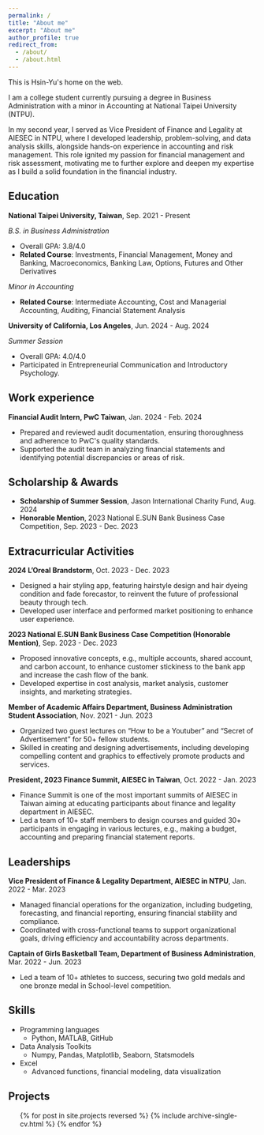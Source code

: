 ```yaml
---
permalink: /
title: "About me"
excerpt: "About me"
author_profile: true
redirect_from: 
  - /about/
  - /about.html
---
```

This is Hsin-Yu's home on the web.

I am a college student currently pursuing a degree in Business Administration with a minor in Accounting at National Taipei University (NTPU).

In my second year, I served as Vice President of Finance and Legality at AIESEC in NTPU, where I developed leadership, problem-solving, and data analysis skills, alongside hands-on experience in accounting and risk management. This role ignited my passion for financial management and risk assessment, motivating me to further explore and deepen my expertise as I build a solid foundation in the financial industry.


<!-- [PDF](/files/CHENCHIA_CV.pdf){: .btn} -->
## Education
**National Taipei University, Taiwan**,  Sep. 2021 - Present

*B.S. in Business Administration*
* Overall GPA: 3.8/4.0
* **Related Course**: Investments, Financial Management, Money and Banking,  Macroeconomics, Banking Law, Options, Futures and Other Derivatives

*Minor in Accounting*
* **Related Course**: Intermediate Accounting, Cost and Managerial Accounting, Auditing, Financial Statement Analysis

**University of California, Los Angeles**, Jun. 2024 - Aug. 2024

*Summer Session*
* Overall GPA: 4.0/4.0
* Participated in Entrepreneurial Communication and Introductory Psychology.

## Work experience
**Financial Audit Intern, PwC Taiwan**, Jan. 2024 - Feb. 2024
* Prepared and reviewed audit documentation, ensuring thoroughness and adherence to PwC's quality standards.
* Supported the audit team in analyzing financial statements and identifying potential discrepancies or areas of risk.

## Scholarship & Awards
* **Scholarship of Summer Session**, Jason International Charity Fund, Aug. 2024
* **Honorable Mention**, 2023 National E.SUN Bank Business Case Competition, Sep. 2023 - Dec. 2023

## Extracurricular Activities
**2024 L’Oreal Brandstorm**, Oct. 2023 - Dec. 2023
* Designed a hair styling app, featuring hairstyle design and hair dyeing condition and fade forecastor, to reinvent the future of professional beauty through tech.
* Developed user interface and performed market positioning to enhance user experience.

**2023 National E.SUN Bank Business Case Competition (Honorable Mention)**, Sep. 2023 - Dec. 2023
* Proposed innovative concepts, e.g., multiple accounts, shared account, and carbon account, to enhance customer stickiness to the bank app and increase the cash flow of the bank.
* Developed expertise in cost analysis, market analysis, customer insights, and marketing strategies.

**Member of Academic Affairs Department, Business Administration Student Association**, Nov. 2021 - Jun. 2023
* Organized two guest lectures on “How to be a Youtuber” and “Secret of Advertisement”  for 50+ fellow students.
* Skilled in creating and designing advertisements, including developing compelling content and graphics to effectively promote products and services.

**President, 2023 Finance Summit, AIESEC in Taiwan**, Oct. 2022 - Jan. 2023
* Finance Summit is one of the most important summits of AIESEC in Taiwan aiming at educating participants about finance and legality department in AIESEC.
* Led a team of 10+ staff members to design courses and guided 30+ participants in engaging in various lectures, e.g., making a budget, accounting and preparing financial statement reports.

<!-- ## Projects
 * Case Analysis: Tai Shin Holdings Acquisition of Chang Hwa Bank
 * The Effects of U.S. Interest Rate Changes on Global and Taiwan’s Economic Amid the Russia-Ukraine War
 * Financial Statement Analysis: ECPay
 * Strategy Analysis: Spotify
 * Introduction of Singapore Exchange Limited (SGX)
 * Business Analytics: Study of factors influencing subscription to Uber Eats membership
 * Career Column: Co-founder of FLA digital creative, Yu-Hu (WAWA) -->

## Leaderships  
**Vice President of Finance & Legality Department, AIESEC in NTPU**, Jan. 2022 - Mar. 2023
* Managed financial operations for the organization, including budgeting, forecasting, and financial reporting, ensuring financial stability and compliance.
* Coordinated with cross-functional teams to support organizational goals, driving efficiency and accountability across departments.

**Captain of Girls Basketball Team, Department of Business Administration**, Mar. 2022 - Jun. 2023
* Led a team of 10+ athletes to success, securing two gold medals and one bronze medal in School-level competition.

## Skills
* Programming languages
  * Python, MATLAB, GitHub
* Data Analysis Toolkits 
  * Numpy, Pandas, Matplotlib, Seaborn, Statsmodels
* Excel 
  * Advanced functions, financial modeling, data visualization




<!-- ## Talks
  <ul>{% for post in site.talks reversed %}
    {% include archive-single-talk-cv.html %}
  {% endfor %}</ul> -->

## Projects
  <ul>{% for post in site.projects reversed %}
    {% include archive-single-cv.html %}
  {% endfor %}</ul>



  
<!-- Service and leadership
======
* Currently signed in to 43 different slack teams -->